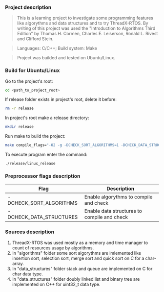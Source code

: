 ### Project description
> This is a learning project to investigate some programming features like algorythms and 
> data structures and to try ThreadX-RTOS. By writing of this project was used the "Introduction to Algorithms
> Third Edition" by Thomas H. Cormen, Charles E. Leiserson, Ronald L. Rivest and Clifford Stein.

> Languages: C/C++;
> Build system: Make

> Project was builded and tested on Ubuntu/Linux.

### Build for Ubuntu/Linux
Go to the project's root:
```sh
cd <path_to_project_root>
```
If release folder exists in project's root, delete it before:
```sh
rm -r release
```
In project's root make a release directory:
```sh
mkdir release
```
Run make to build the project:
```sh
make compile_flags="-O2 -g -DCHECK_SORT_ALGORITHMS=1 -DCHECK_DATA_STRUCTURES=1" --directory=release --makefile=../makefile
```
To execute program enter the command:
```sh
./release/linux_release
```

### Preprocessor flags description
|  Flag  | Description |
| ------ | ----------- |
| -DCHECK_SORT_ALGORITHMS | Enable algorythms to compile and check |
| -DCHECK_DATA_STRUCTURES | Enable data structures to compile and check |

### Sources description

1. ThreadX-RTOS was used mostly as a memory and time manager to count of resources usage by algorithms.
2. In "algorithms" folder some sort algorythms are imlemented  like insertion sort, selection sort, merge sort and quick sort on C for a char-array.
3. In "data_structures" folder stack and queue are implemented on C for char data type.
4. In "data_structures" folder doubly linked list and binary tree are implemented on C++ for uint32_t data type.
